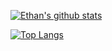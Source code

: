 [![Ethan's github stats](https://github-readme-stats.vercel.app/api?username=EthanPui&count_private=true&show_icons=true&theme=chartreuse-dark&hide_rank=false)](https://github.com/anuraghazra/github-readme-stats)

[![Top Langs](https://github-readme-stats.vercel.app/api/top-langs/?username=EthanPui&theme=chartreuse-dark)](https://github.com/anuraghazra/github-readme-stats)
